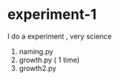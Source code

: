 # experiment-1
I do a experiment , very science




1. naming.py
2. growth.py ( 1 time)
3. growth2.py